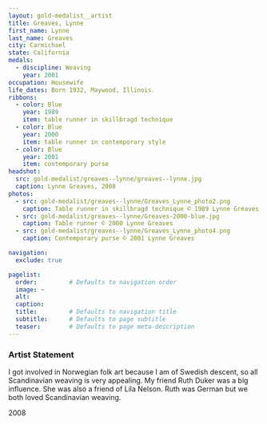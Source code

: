 ```yaml
---
layout: gold-medalist__artist
title: Greaves, Lynne
first_name: Lynne
last_name: Greaves
city: Carmichael
state: California
medals: 
  - discipline: Weaving
    year: 2001
occupation: Housewife
life_dates: Born 1932, Maywood, Illinois.
ribbons:
  - color: Blue
    year: 1989
    item: table runner in skillbragd technique
  - color: Blue
    year: 2000
    item: table runner in contemporary style
  - color: Blue
    year: 2001
    item: contemporary purse
headshot:
  src: gold-medalist/greaves--lynne/greaves--lynne.jpg
  caption: Lynne Greaves, 2008
photos:
  - src: gold-medalist/greaves--lynne/Greaves_Lynne_photo2.png
    caption: Table runner in skillbragd technique © 1989 Lynne Greaves
  - src: gold-medalist/greaves--lynne/Greaves-2000-blue.jpg
    caption: Table runner © 2000 Lynne Greaves
  - src: gold-medalist/greaves--lynne/Greaves_Lynne_photo4.png
    caption: Contemporary purse © 2001 Lynne Greaves

navigation:
  exclude: true

pagelist:
  order:         # Defaults to navigation order  
  image: ~
  alt:
  caption:
  title:         # Defaults to navigation title
  subtitle:      # Defaults to page subtitle
  teaser:        # Defaults to page meta-description  
---
```

### Artist Statement

I got involved in Norwegian folk art because I am of Swedish descent, so all Scandinavian weaving is very appealing. My friend Ruth Duker was a big influence. She was also a friend of Lila Nelson. Ruth was German but we both loved Scandinavian weaving.

2008